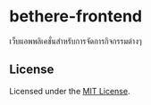 # bethere-frontend

เว็บแอพพลิเคชั่นสำหรับการจัดการกิจกรรมต่างๆ

## License
Licensed under the [MIT License](./LICENSE).